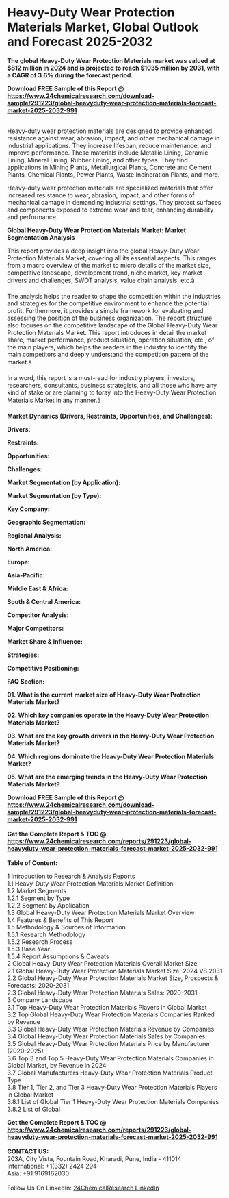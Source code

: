 <h1>Heavy-Duty Wear Protection Materials Market, Global Outlook and Forecast 2025-2032</h1><p>
</p><p><strong>The global Heavy-Duty Wear Protection Materials market was valued at $812 million in 2024 and is projected to reach $1035 million by 2031, with a CAGR of 3.6% during the forecast period.</strong></p><p>
</p><div><b>Download FREE Sample of this Report @ 
            <a href="https://www.24chemicalresearch.com/download-sample/291223/global-heavyduty-wear-protection-materials-forecast-market-2025-2032-991">
            https://www.24chemicalresearch.com/download-sample/291223/global-heavyduty-wear-protection-materials-forecast-market-2025-2032-991</a></b></div><br><p>Heavy-duty wear protection materials are designed to provide enhanced resistance against wear, abrasion, impact, and other mechanical damage in industrial applications. They increase lifespan, reduce maintenance, and improve performance. These materials include Metallic Lining, Ceramic Lining, Mineral Lining, Rubber Lining, and other types. They find applications in Mining Plants, Metallurgical Plants, Concrete and Cement Plants, Chemical Plants, Power Plants, Waste Incineration Plants, and more.</p><p>
</p><p>Heavy-duty wear protection materials are specialized materials that offer increased resistance to wear, abrasion, impact, and other forms of mechanical damage in demanding industrial settings. They protect surfaces and components exposed to extreme wear and tear, enhancing durability and performance.</p><p>
<strong>Global Heavy-Duty Wear Protection Materials Market: Market Segmentation Analysis</strong></p><p>
This report provides a deep insight into the global Heavy-Duty Wear Protection Materials Market, covering all its essential aspects. This ranges from a macro overview of the market to micro details of the market size, competitive landscape, development trend, niche market, key market drivers and challenges, SWOT analysis, value chain analysis, etc.â</p><p>
</p><p>The analysis helps the reader to shape the competition within the industries and strategies for the competitive environment to enhance the potential profit. Furthermore, it provides a simple framework for evaluating and assessing the position of the business organization. The report structure also focuses on the competitive landscape of the Global Heavy-Duty Wear Protection Materials Market. This report introduces in detail the market share, market performance, product situation, operation situation, etc., of the main players, which helps the readers in the industry to identify the main competitors and deeply understand the competition pattern of the market.â</p><p>
</p><p>In a word, this report is a must-read for industry players, investors, researchers, consultants, business strategists, and all those who have any kind of stake or are planning to foray into the Heavy-Duty Wear Protection Materials Market in any manner.â</p><p>
<strong>Market Dynamics (Drivers, Restraints, Opportunities, and Challenges):</strong></p><p>
<strong>Drivers:</strong></p><p>
</p><p>
<strong>Restraints:</strong></p><p>
</p><p>
<strong>Opportunities:</strong></p><p>
</p><p>
<strong>Challenges:</strong></p><p>
</p><p>
<strong>Market Segmentation (by Application):</strong></p><p>
</p><p>
<strong>Market Segmentation (by Type):</strong></p><p>
</p><p>
<strong>Key Company:</strong></p><p>
</p><p>
<strong>Geographic Segmentation:</strong></p><p>
</p><p>
	</p><p>
<strong>Regional Analysis:</strong></p><p>
<strong>North America:</strong></p><p>
</p><p>
<strong>Europe</strong>:</p><p>
</p><p>
<strong>Asia-Pacific:</strong></p><p>
</p><p>
<strong>Middle East &amp; Africa:</strong></p><p>
</p><p>
<strong>South &amp; Central America:</strong></p><p>
</p><p>
<strong>Competitor Analysis:</strong></p><p>
<strong>Major Competitors:</strong></p><p>
</p><p>
<strong>Market Share &amp; Influence:</strong></p><p>
</p><p>
<strong>Strategies:</strong></p><p>
</p><p>
<strong>Competitive Positioning:</strong></p><p>
</p><p>
<strong>FAQ Section:</strong></p><p>
</p><p><strong>01. What is the current market size of Heavy-Duty Wear Protection Materials Market?</strong></p><p>
</p><p>
</p><p><strong>02. Which key companies operate in the Heavy-Duty Wear Protection Materials Market?</strong></p><p>
</p><p>
</p><p><strong>03. What are the key growth drivers in the Heavy-Duty Wear Protection Materials Market?</strong></p><p>
</p><p>
</p><p><strong>04. Which regions dominate the Heavy-Duty Wear Protection Materials Market?</strong></p><p>
</p><p>
</p><p><strong>05. What are the emerging trends in the Heavy-Duty Wear Protection Materials Market?</strong></p><p>
</p><div><b>Download FREE Sample of this Report @ 
            <a href="https://www.24chemicalresearch.com/download-sample/291223/global-heavyduty-wear-protection-materials-forecast-market-2025-2032-991">
            https://www.24chemicalresearch.com/download-sample/291223/global-heavyduty-wear-protection-materials-forecast-market-2025-2032-991</a></b></div><br><div><b>Get the Complete Report & TOC @ 
            <a href="https://www.24chemicalresearch.com/reports/291223/global-heavyduty-wear-protection-materials-forecast-market-2025-2032-991">
            https://www.24chemicalresearch.com/reports/291223/global-heavyduty-wear-protection-materials-forecast-market-2025-2032-991</a></b></div><br>
            <b>Table of Content:</b><p>1 Introduction to Research & Analysis Reports<br />
 1.1 Heavy-Duty Wear Protection Materials Market Definition<br />
 1.2 Market Segments<br />
 1.2.1 Segment by Type<br />
 1.2.2 Segment by Application<br />
 1.3 Global Heavy-Duty Wear Protection Materials Market Overview<br />
 1.4 Features & Benefits of This Report<br />
 1.5 Methodology & Sources of Information<br />
 1.5.1 Research Methodology<br />
 1.5.2 Research Process<br />
 1.5.3 Base Year<br />
 1.5.4 Report Assumptions & Caveats<br />
2 Global Heavy-Duty Wear Protection Materials Overall Market Size<br />
 2.1 Global Heavy-Duty Wear Protection Materials Market Size: 2024 VS 2031<br />
 2.2 Global Heavy-Duty Wear Protection Materials Market Size, Prospects & Forecasts: 2020-2031<br />
 2.3 Global Heavy-Duty Wear Protection Materials Sales: 2020-2031<br />
3 Company Landscape<br />
 3.1 Top Heavy-Duty Wear Protection Materials Players in Global Market<br />
 3.2 Top Global Heavy-Duty Wear Protection Materials Companies Ranked by Revenue<br />
 3.3 Global Heavy-Duty Wear Protection Materials Revenue by Companies<br />
 3.4 Global Heavy-Duty Wear Protection Materials Sales by Companies<br />
 3.5 Global Heavy-Duty Wear Protection Materials Price by Manufacturer (2020-2025)<br />
 3.6 Top 3 and Top 5 Heavy-Duty Wear Protection Materials Companies in Global Market, by Revenue in 2024<br />
 3.7 Global Manufacturers Heavy-Duty Wear Protection Materials Product Type<br />
 3.8 Tier 1, Tier 2, and Tier 3 Heavy-Duty Wear Protection Materials Players in Global Market<br />
 3.8.1 List of Global Tier 1 Heavy-Duty Wear Protection Materials Companies<br />
 3.8.2 List of Global </p><div><b>Get the Complete Report & TOC @ 
            <a href="https://www.24chemicalresearch.com/reports/291223/global-heavyduty-wear-protection-materials-forecast-market-2025-2032-991">
            https://www.24chemicalresearch.com/reports/291223/global-heavyduty-wear-protection-materials-forecast-market-2025-2032-991</a></b></div><br><b>CONTACT US:</b><br>
            203A, City Vista, Fountain Road, Kharadi, Pune, India - 411014<br>
            International: +1(332) 2424 294<br>
            Asia: +91 9169162030 <br><br>
            Follow Us On LinkedIn: <a href="https://www.linkedin.com/company/24chemicalresearch/">24ChemicalResearch LinkedIn</a>